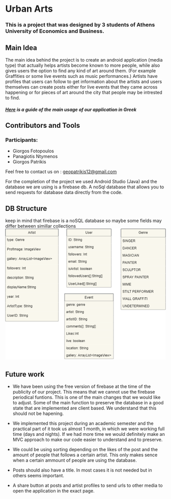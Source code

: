 # Urban Arts

### This is a project that was designed by 3 students of Athens University of Economics and Business. 
## Main Idea
The main idea behind the project is to create an android application (media type) that actually helps artists become known to more people, while also gives users the option to find any kind of art around them. (For example Graffities or some live events such as music performances.) Artists have profiles that users can follow to get information about the artists and users themselves can create posts either for live events that they came across happening or for pieces of art around the city that people may be intrested to find.
##### [Here](Urban-Arts_manual.pdf) is a guide of the main usage of our application in Greek
## Contributors and Tools
### Participants:

* Giorgos Fotopoulos 
* Panagiotis Ntymenos
* Giorgos Patrikis

Feel free to contact us on : geopatrikis12@gmail.com 

For the completion of the project we used Android Studio (Java) and the database we are using is a firebase db. A noSql database that allows you to send requests for database data directly from the code.

## DB Structure 
keep in mind that firebase is a noSQL database so maybe some fields may differ between simillar collections
![Class Diagram](firebaseDB.png)

## Future work
* We have been using the free version of firebase at the time of the publicity of our project. This means that we cannot use the firebase periodical funtions. This is one of the main changes that we would like to adjust. Some of the main function to preserve the database in a good state that are implemented are client based. We understand that this should not be hapening.

* We implemented this project during an academic semester and the practical part of it took us almost 1 month, in which we were working full time (days and nights). If we had more time we would definitely make an MVC approach to make our code easier to understand and to preserve.

* We could be using sorting depending on the likes of the post and the amount of people that follows a certain artist. This only makes sence when a certain ammount of people are using the database.

* Posts should also have a title. In most cases it is not needed but in others seems important.

* A share button at posts and artist profiles to send urls to other media to open the application in the exact page.
